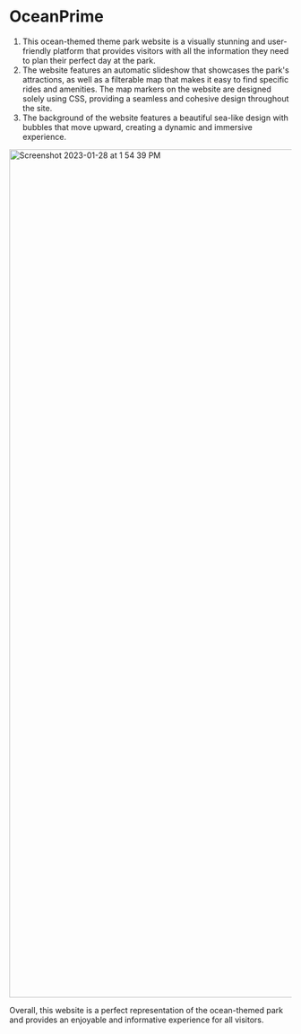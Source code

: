 # OceanPrime

1. This ocean-themed theme park website is a visually stunning and user-friendly platform that provides visitors with all the information they need to plan their perfect day at the park. 
2. The website features an automatic slideshow that showcases the park's attractions, as well as a filterable map that makes it easy to find specific rides and amenities. The map markers on the website are designed solely using CSS, providing a seamless and cohesive design throughout the site.
3. The background of the website features a beautiful sea-like design with bubbles that move upward, creating a dynamic and immersive experience.  

[<img width="1512" alt="Screenshot 2023-01-28 at 1 54 39 PM" src="https://user-images.githubusercontent.com/91372700/215255594-aa9a9b40-3274-4d12-b6ef-aa251910b5a1.png">](https://aishtomer.github.io/OceanPrime/)


Overall, this website is a perfect representation of the ocean-themed park and provides an enjoyable and informative experience for all visitors.
